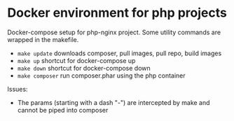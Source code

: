 # Docker environment for php projects

Docker-compose setup for php-nginx project. Some utility commands are wrapped
in the makefile.

- `make update` downloads composer, pull images, pull repo, build images
- `make up` shortcut for docker-compose up 
- `make down` shortcut for docker-compose down
- `make composer` run composer.phar using the php container


Issues:

- The params (starting with a dash "-") are intercepted by make and cannot be
piped into composer
